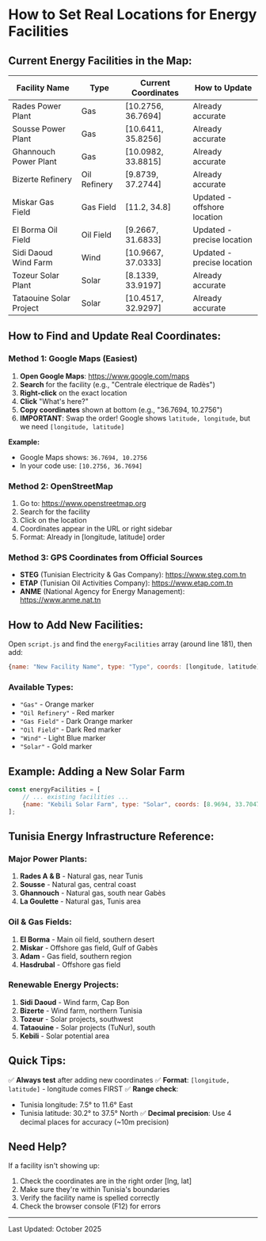 # How to Set Real Locations for Energy Facilities

## Current Energy Facilities in the Map:

| Facility Name | Type | Current Coordinates | How to Update |
|--------------|------|-------------------|---------------|
| Rades Power Plant | Gas | [10.2756, 36.7694] | Already accurate |
| Sousse Power Plant | Gas | [10.6411, 35.8256] | Already accurate |
| Ghannouch Power Plant | Gas | [10.0982, 33.8815] | Already accurate |
| Bizerte Refinery | Oil Refinery | [9.8739, 37.2744] | Already accurate |
| Miskar Gas Field | Gas Field | [11.2, 34.8] | Updated - offshore location |
| El Borma Oil Field | Oil Field | [9.2667, 31.6833] | Updated - precise location |
| Sidi Daoud Wind Farm | Wind | [10.9667, 37.0333] | Updated - precise location |
| Tozeur Solar Plant | Solar | [8.1339, 33.9197] | Already accurate |
| Tataouine Solar Project | Solar | [10.4517, 32.9297] | Already accurate |

## How to Find and Update Real Coordinates:

### Method 1: Google Maps (Easiest)

1. **Open Google Maps**: https://www.google.com/maps
2. **Search** for the facility (e.g., "Centrale électrique de Radès")
3. **Right-click** on the exact location
4. **Click** "What's here?"
5. **Copy coordinates** shown at bottom (e.g., "36.7694, 10.2756")
6. **IMPORTANT**: Swap the order! Google shows `latitude, longitude`, but we need `[longitude, latitude]`

**Example:**
- Google Maps shows: `36.7694, 10.2756`
- In your code use: `[10.2756, 36.7694]`

### Method 2: OpenStreetMap

1. Go to: https://www.openstreetmap.org
2. Search for the facility
3. Click on the location
4. Coordinates appear in the URL or right sidebar
5. Format: Already in [longitude, latitude] order

### Method 3: GPS Coordinates from Official Sources

- **STEG** (Tunisian Electricity & Gas Company): https://www.steg.com.tn
- **ETAP** (Tunisian Oil Activities Company): https://www.etap.com.tn
- **ANME** (National Agency for Energy Management): https://www.anme.nat.tn

## How to Add New Facilities:

Open `script.js` and find the `energyFacilities` array (around line 181), then add:

```javascript
{name: "New Facility Name", type: "Type", coords: [longitude, latitude], capacity: "XXX MW"},
```

### Available Types:
- `"Gas"` - Orange marker
- `"Oil Refinery"` - Red marker
- `"Gas Field"` - Dark Orange marker
- `"Oil Field"` - Dark Red marker
- `"Wind"` - Light Blue marker
- `"Solar"` - Gold marker

## Example: Adding a New Solar Farm

```javascript
const energyFacilities = [
    // ... existing facilities ...
    {name: "Kebili Solar Farm", type: "Solar", coords: [8.9694, 33.7047], capacity: "50 MW"},
];
```

## Tunisia Energy Infrastructure Reference:

### Major Power Plants:
1. **Rades A & B** - Natural gas, near Tunis
2. **Sousse** - Natural gas, central coast
3. **Ghannouch** - Natural gas, south near Gabès
4. **La Goulette** - Natural gas, Tunis area

### Oil & Gas Fields:
1. **El Borma** - Main oil field, southern desert
2. **Miskar** - Offshore gas field, Gulf of Gabès
3. **Adam** - Gas field, southern region
4. **Hasdrubal** - Offshore gas field

### Renewable Energy Projects:
1. **Sidi Daoud** - Wind farm, Cap Bon
2. **Bizerte** - Wind farm, northern Tunisia
3. **Tozeur** - Solar projects, southwest
4. **Tataouine** - Solar projects (TuNur), south
5. **Kebili** - Solar potential area

## Quick Tips:

✅ **Always test** after adding new coordinates
✅ **Format**: `[longitude, latitude]` - longitude comes FIRST
✅ **Range check**: 
   - Tunisia longitude: 7.5° to 11.6° East
   - Tunisia latitude: 30.2° to 37.5° North
✅ **Decimal precision**: Use 4 decimal places for accuracy (~10m precision)

## Need Help?

If a facility isn't showing up:
1. Check the coordinates are in the right order [lng, lat]
2. Make sure they're within Tunisia's boundaries
3. Verify the facility name is spelled correctly
4. Check the browser console (F12) for errors

---

Last Updated: October 2025
